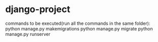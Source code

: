 # django-project
commands to be executed(run all the commands in the same folder):
python manage.py makemigrations
python manage.py migrate
python manage.py runserver
